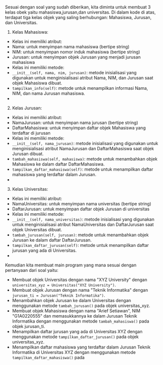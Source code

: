 Sesuai dengan soal yang sudah diberikan, kita diminta untuk membuat 3 kelas obek yaitu mahasiswa,jurusan,dan universitas.
Di dalam kode di atas, terdapat tiga kelas objek yang saling berhubungan: Mahasiswa, Jurusan, dan Universitas.
1. Kelas Mahasiswa:
- Kelas ini memiliki atribut:
- Nama: untuk menyimpan nama mahasiswa (bertipe string)
- NIM: untuk menyimpan nomor induk mahasiswa (bertipe string)
- Jurusan: untuk menyimpan objek Jurusan yang menjadi jurusan mahasiswa
- Kelas ini memiliki metode:
- `__init__(self, nama, nim, jurusan)`: metode inisialisasi yang digunakan untuk menginisialisasi atribut Nama, NIM, dan Jurusan saat objek Mahasiswa dibuat.
- `tampilkan_info(self)`: metode untuk menampilkan informasi Nama, NIM, dan nama Jurusan mahasiswa.
- 
2. Kelas Jurusan:
- Kelas ini memiliki atribut:
- NamaJurusan: untuk menyimpan nama jurusan (bertipe string)
- DaftarMahasiswa: untuk menyimpan daftar objek Mahasiswa yang terdaftar di jurusan
- Kelas ini memiliki metode:
- `__init__(self, nama_jurusan)`: metode inisialisasi yang digunakan untuk menginisialisasi atribut NamaJurusan dan DaftarMahasiswa saat objek Jurusan dibuat.
- `tambah_mahasiswa(self, mahasiswa)`: metode untuk menambahkan objek Mahasiswa ke dalam daftar DaftarMahasiswa.
- `tampilkan_daftar_mahasiswa(self)`: metode untuk menampilkan daftar mahasiswa yang terdaftar dalam Jurusan.
- 
3. Kelas Universitas:
- Kelas ini memiliki atribut:
- NamaUniversitas: untuk menyimpan nama universitas (bertipe string)
- DaftarJurusan: untuk menyimpan daftar objek Jurusan di universitas
- Kelas ini memiliki metode:
- `__init__(self, nama_universitas)`: metode inisialisasi yang digunakan untuk menginisialisasi atribut NamaUniversitas dan DaftarJurusan saat objek Universitas dibuat.
- `tambah_jurusan(self, jurusan)`: metode untuk menambahkan objek Jurusan ke dalam daftar DaftarJurusan.
- `tampilkan_daftar_jurusan(self)`: metode untuk menampilkan daftar jurusan yang ada di Universitas.
-
Kemudian kita membuat main program yang mana sesuai dengan pertanyaan dari soal yaitu:
- Membuat objek Universitas dengan nama "XYZ University" dengan `universitas_xyz = Universitas("XYZ University")`.
- Membuat objek Jurusan dengan nama "Teknik Informatika" dengan `jurusan_ti = Jurusan("Teknik Informatika")`.
- Menambahkan objek Jurusan ke dalam Universitas dengan menggunakan metode `tambah_jurusan()` pada objek universitas_xyz.
- Membuat objek Mahasiswa dengan nama "Arief Setiawan", NIM "G1A0220555" dan memasukkannya ke dalam Jurusan Teknik Informatika dengan menggunakan metode `tambah_mahasiswa()` pada objek jurusan_ti.
- Menampilkan daftar jurusan yang ada di Universitas XYZ dengan menggunakan metode `tampilkan_daftar_jurusan()` pada objek universitas_xyz.
- Menampilkan daftar mahasiswa yang terdaftar dalam Jurusan Teknik Informatika di Universitas XYZ dengan menggunakan metode `tampilkan_daftar_mahasiswa()` pada
